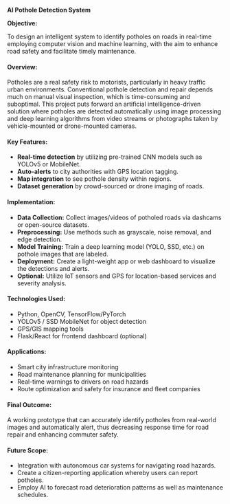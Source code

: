 

 **AI Pothole Detection System**

**Objective:**

To design an intelligent system to identify potholes on roads in real-time employing computer vision and machine learning, with the aim to enhance road safety and facilitate timely maintenance.

#### **Overview:**

Potholes are a real safety risk to motorists, particularly in heavy traffic urban environments. Conventional pothole detection and repair depends much on manual visual inspection, which is time-consuming and suboptimal. This project puts forward an artificial intelligence-driven solution where potholes are detected automatically using image processing and deep learning algorithms from video streams or photographs taken by vehicle-mounted or drone-mounted cameras.

#### **Key Features:**

* **Real-time detection** by utilizing pre-trained CNN models such as YOLOv5 or MobileNet.
* **Auto-alerts** to city authorities with GPS location tagging.
* **Map integration** to see pothole density within regions.
* **Dataset generation** by crowd-sourced or drone imaging of roads.

#### **Implementation:**

* **Data Collection:** Collect images/videos of potholed roads via dashcams or open-source datasets.
* **Preprocessing:** Use methods such as grayscale, noise removal, and edge detection.
* **Model Training:** Train a deep learning model (YOLO, SSD, etc.) on pothole images that are labeled.
* **Deployment:** Create a light-weight app or web dashboard to visualize the detections and alerts.
* **Optional:** Utilize IoT sensors and GPS for location-based services and severity analysis.

#### **Technologies Used:**

* Python, OpenCV, TensorFlow/PyTorch
* YOLOv5 / SSD MobileNet for object detection
* GPS/GIS mapping tools
* Flask/React for frontend dashboard (optional)

#### **Applications:**

* Smart city infrastructure monitoring
* Road maintenance planning for municipalities
* Real-time warnings to drivers on road hazards
* Route optimization and safety for insurance and fleet companies

#### **Final Outcome:**

A working prototype that can accurately identify potholes from real-world images and automatically alert, thus decreasing response time for road repair and enhancing commuter safety.

#### **Future Scope:**

* Integration with autonomous car systems for navigating road hazards.
* Create a citizen-reporting application whereby users can report potholes.
* Employ AI to forecast road deterioration patterns as well as maintenance schedules. 



